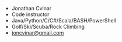 - Jonathan Cvinar 
- Code instructor
- Java/Python/C/C#/Scala/BASH/PowerShell
- Golf/Ski/Scuba/Rock Climbing
- joncvinar@gmail.com
